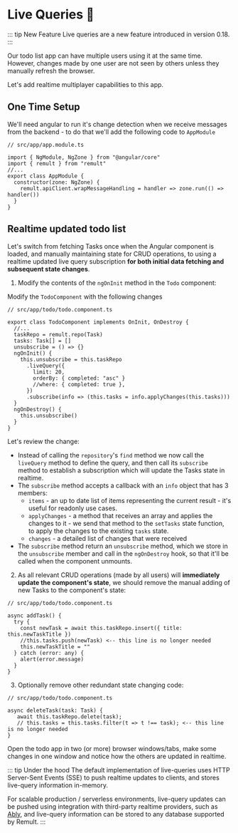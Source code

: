 # Live Queries :rocket:

::: tip New Feature
Live queries are a new feature introduced in version 0.18.
:::

Our todo list app can have multiple users using it at the same time. However, changes made by one user are not seen by others unless they manually refresh the browser.

Let's add realtime multiplayer capabilities to this app.

## One Time Setup

We'll need angular to run it's change detection when we receive messages from the backend - to do that we'll add the following code to `AppModule`

```ts{3-5,7-9}
// src/app/app.module.ts

import { NgModule, NgZone } from "@angular/core"
import { remult } from "remult"
//...
export class AppModule {
  constructor(zone: NgZone) {
    remult.apiClient.wrapMessageHandling = handler => zone.run(() => handler())
  }
}
```

## Realtime updated todo list

Let's switch from fetching Tasks once when the Angular component is loaded, and manually maintaining state for CRUD operations, to using a realtime updated live query subscription **for both initial data fetching and subsequent state changes**.

1. Modify the contents of the `ngOnInit` method in the `Todo` component:

Modify the `TodoComponent` with the following changes

```ts{3,7,9-10,15,17-19}
// src/app/todo/todo.component.ts

export class TodoComponent implements OnInit, OnDestroy {
  //...
  taskRepo = remult.repo(Task)
  tasks: Task[] = []
  unsubscribe = () => {}
  ngOnInit() {
    this.unsubscribe = this.taskRepo
      .liveQuery({
        limit: 20,
        orderBy: { completed: "asc" }
        //where: { completed: true },
      })
      .subscribe(info => (this.tasks = info.applyChanges(this.tasks)))
  }
  ngOnDestroy() {
    this.unsubscribe()
  }
}
```

Let's review the change:

- Instead of calling the `repository`'s `find` method we now call the `liveQuery` method to define the query, and then call its `subscribe` method to establish a subscription which will update the Tasks state in realtime.
- The `subscribe` method accepts a callback with an `info` object that has 3 members:
  - `items` - an up to date list of items representing the current result - it's useful for readonly use cases.
  - `applyChanges` - a method that receives an array and applies the changes to it - we send that method to the `setTasks` state function, to apply the changes to the existing `tasks` state.
  - `changes` - a detailed list of changes that were received
- The `subscribe` method return an `unsubscribe` method, which we store in the `unsubscribe` member and call in the `ngOnDestroy` hook, so that it'll be called when the component unmounts.

2. As all relevant CRUD operations (made by all users) will **immediately update the component's state**, we should remove the manual adding of new Tasks to the component's state:

```ts{6}
// src/app/todo/todo.component.ts

async addTask() {
  try {
    const newTask = await this.taskRepo.insert({ title: this.newTaskTitle })
    //this.tasks.push(newTask) <-- this line is no longer needed
    this.newTaskTitle = ""
  } catch (error: any) {
    alert(error.message)
  }
}
```

3. Optionally remove other redundant state changing code:

```ts{5}
// src/app/todo/todo.component.ts

async deleteTask(task: Task) {
   await this.taskRepo.delete(task);
   // this.tasks = this.tasks.filter(t => t !== task); <-- this line is no longer needed
}
```

Open the todo app in two (or more) browser windows/tabs, make some changes in one window and notice how the others are updated in realtime.

::: tip Under the hood
The default implementation of live-queries uses HTTP Server-Sent Events (SSE) to push realtime updates to clients, and stores live-query information in-memory.

For scalable production / serverless environments, live-query updates can be pushed using integration with third-party realtime providers, such as [Ably](https://ably.com/), and live-query information can be stored to any database supported by Remult.
:::
